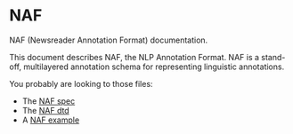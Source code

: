 NAF
===

NAF (Newsreader Annotation Format) documentation.

This document describes NAF, the NLP Annotation Format. NAF is a
stand-off, multilayered annotation schema for representing linguistic
annotations.

You probably are looking to those files:

* The [NAF spec](https://github.com/newsreader/NAF/blob/master/naf.pdf?raw=true)
* The [NAF dtd](https://github.com/newsreader/NAF/blob/master/naf.dtd?raw=true)
* A [NAF example](https://github.com/newsreader/NAF/blob/master/naf_example.xml?raw=true)
